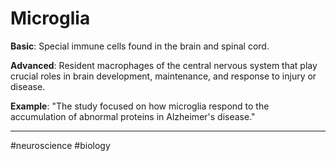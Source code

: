 # Microglia

**Basic**: Special immune cells found in the brain and spinal cord.

**Advanced**: Resident macrophages of the central nervous system that play crucial roles in brain development, maintenance, and response to injury or disease.

**Example**: "The study focused on how microglia respond to the accumulation of abnormal proteins in Alzheimer's disease."

---
#neuroscience #biology